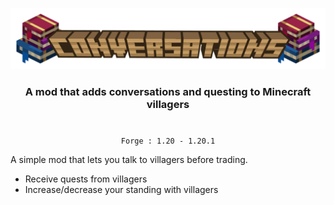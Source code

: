 
<p align="center">
  <img src="https://raw.githubusercontent.com/LazrProductions/conversations/main/readme/ConversationsTitleWithIcons.png" />
</p>

<div align="center">

### A mod that adds conversations and questing to Minecraft villagers

</div>

#

<div align="center">

```
Forge : 1.20 - 1.20.1
```

</div>

A simple mod that lets you talk to villagers before trading.
* Receive quests from villagers
* Increase/decrease your standing with villagers
